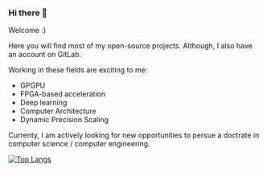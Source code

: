 ### Hi there 👋
Welcome :)

Here you will find most of my open-source projects. Although, I also have an account on GitLab.

Working in these fields are exciting to me:
- GPGPU 
- FPGA-based acceleration
- Deep learning
- Computer Architecture
- Dynamic Precision Scaling

Currenty, I am actively looking for new opportunities to persue a doctrate in computer science / computer engineering.

[![Top Langs](https://github-readme-stats.vercel.app/api/top-langs/?username=salehjg&layout=compact)](https://github.com/anuraghazra/github-readme-stats)

<!--
**salehjg/salehjg** is a ✨ _special_ ✨ repository because its `README.md` (this file) appears on your GitHub profile.

Here are some ideas to get you started:

- 🔭 I’m currently working on ...
- 🌱 I’m currently learning ...
- 👯 I’m looking to collaborate on ...
- 🤔 I’m looking for help with ...
- 💬 Ask me about ...
- 📫 How to reach me: ...
- 😄 Pronouns: ...
- ⚡ Fun fact: ...
-->
